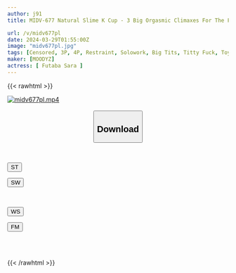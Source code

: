 ```yaml
---
author: j91
title: MIDV-677 Natural Slime K Cup - 3 Big Orgasmic Climaxes For The First Time - Saa Futaba

url: /v/midv677pl
date: 2024-03-29T01:55:00Z
image: "midv677pl.jpg"
tags: [Censored, 3P, 4P, Restraint, Solowork, Big Tits, Titty Fuck, Toy	]
maker: [MOODYZ]
actress: [ Futaba Sara ]
---
```



{{< rawhtml >}}

<div class="video" data-videoid="a782Xar6kGixYe0">
    <a href="javascript:;">
        <img src="/v/midv677pl/midv677pl.jpg" width="WIDTH" height="HEIGHT" alt="midv677pl.mp4" loading="lazy">
    </a>
</div>

<script type="text/javascript" src="https://j91.asia/asset/on-demand-st.js"></script>

<br>
  <link rel="stylesheet" href="https://j91.asia/asset/bs5.css">
  
  <center>
  <button class="btn btn-primary" type="button" data-bs-toggle="collapse" data-bs-target=".multi-collapse" aria-expanded="false" aria-controls="multiCollapseExample1 multiCollapseExample2"><h2>Download</h2></button></center>
</p>
<div class="row">
  <div class="col">
    <div class="collapse multi-collapse" id="multiCollapseExample1">
      <div class="card card-body">
	      	      <br>
<div class="buttons">  
<p><a href="https://streamtape.to/v/a782Xar6kGixYe0" target="_blank"><button class="btn-hover color-3"><i class="fa fa-download"></i> ST</button></a></p>
<p><a href="https://asnwish.com/2vavb89o4mus" target="_blank"><button class="btn-hover color-2"><i class="fa fa-download"></i> SW</button></a></p></div>
    </div>
  </div>
</div>
  <div class="col">
    <div class="collapse multi-collapse" id="multiCollapseExample2">
      <div class="card card-body">
	      <br>
<div class="buttons">
<p><a href="https://wolfstream.tv/pvq4o7xsoobm"><button class="btn-hover color-9"><i class="fa fa-download"></i> WS</button></a></p>
<p><a href="https://filemoon.sx/d/sczq0wq1na9h"><button class="btn-hover color-8"><i class="fa fa-download"></i> FM</button></a></p></div>
<br><br>
      </div>
    </div>
  </div>
</div>

{{< /rawhtml >}}